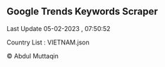 

## Google Trends Keywords Scraper 
 
Last Update 05-02-2023 , 07:50:52

Country List :
VIETNAM.json



© Abdul Muttaqin 
